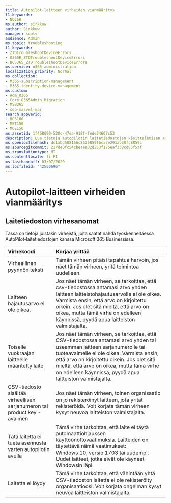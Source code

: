 ```yaml
---
title: Autopilot-laitteen virheiden vianmääritys
f1.keywords:
- NOCSH
ms.author: sirkkuw
author: Sirkkuw
manager: scotv
audience: Admin
ms.topic: troubleshooting
f1_keywords:
- ZTDTroubleshootDeviceErrors
- O365E_ZTDTroubleshootDeviceErrors
- BCS365_ZTDTroubleshootDeviceErrors
ms.service: o365-administration
localization_priority: Normal
ms.collection:
- M365-subscription-management
- M365-identity-device-management
ms.custom:
- Adm_O365
- Core_O365Admin_Migration
- MSB365
- seo-marvel-mar
search.appverid:
- BCS160
- MET150
- MOE150
ms.assetid: 1f468690-530c-47ea-918f-fede24607c53
description: Lue tietoja autopilotin laitetiedostojen käsittelemisen aikana Microsoft 365 Businessissa mahdollisesti näkyvien virheiden vianmäärityksestä.
ms.openlocfilehash: dc1abd508156c8525859f6ca7e291ab38fc8859c
ms.sourcegitcommit: 217de0fc54cbeaea32d253f175eaf338cd85f5af
ms.translationtype: MT
ms.contentlocale: fi-FI
ms.lasthandoff: 03/07/2020
ms.locfileid: "42560696"
---
```

# <a name="troubleshoot-autopilot-device-errors"></a>Autopilot-laitteen virheiden vianmääritys

## <a name="device-file-error-messages"></a>Laitetiedoston virhesanomat

Tässä on tietoja joistakin virheistä, joita saatat nähdä työskenneltäessä AutoPilot-laitetiedostojen kanssa Microsoft 365 Businessissa. 
  
|**Virhekoodi**|**Korjaa yrittää**|
|:-----|:-----|
|Virheellinen pyynnön teksti  <br/> |Tämän virheen pitäisi tapahtua harvoin, jos näet tämän virheen, yritä toimintoa uudelleen.  <br/> |
|Laitteen hajautusarvo ei ole oikea.  <br/> |Jos näet tämän virheen, se tarkoittaa, että csv-tiedostossa antamasi arvo yhden laitteen laitteistohajautusarvolle ei ole oikea. Varmista ensin, että arvo on kirjoitettu oikein. Jos olet sitä mieltä, että arvo on oikea, mutta tämä virhe on edelleen käynnissä, pyydä apua laitteiston valmistajalta.  <br/> |
|Toiselle vuokraajan laitteelle määritetty laite  <br/> |Jos näet tämän virheen, se tarkoittaa, että CSV-tiedostossa antamasi arvo yhden tai useamman laitteen sarjanumerolle tai tuoteavaimelle ei ole oikea. Varmista ensin, että arvo on kirjoitettu oikein. Jos olet sitä mieltä, että arvo on oikea, mutta tämä virhe on edelleen käynnissä, pyydä apua laitteiston valmistajalta.  <br/> |
|CSV-tiedosto sisältää virheellisen sarjanumeron tai product key -avaimen  <br/> |Jos näet tämän virheen, toinen organisaatio on jo rekisteröinyt laitteen, jota yrität rekisteröidä. Voit korjata tämän virheen kysyt neuvoa laitteiston valmistajalta.  <br/> |
|Tätä laitetta ei tueta asennusta varten autopilotin avulla  <br/> | Tämä virhe tarkoittaa, että laite ei täytä automaattiohjauksen käyttöönottovaatimuksia. Laitteiden on täytettävä nämä vaatimukset:  <br/>  Windows 10, versio 1703 tai uudempi.  <br/>  Uudet laitteet, jotka eivät ole käyneet Windowsin läpi.  <br/> |
|Laitetta ei löydy  <br/> |Tämä virhe tarkoittaa, että vähintään yhtä CSV-tiedoston laitetta ei ole rekisteröity organisaatioosi. Voit korjata ongelman kysyt neuvoa laitteiston valmistajalta.  <br/> |
